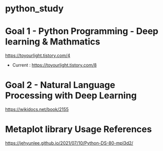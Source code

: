 # python_study

# Goal 1 - Python Programming - Deep learning & Mathmatics
https://toyourlight.tistory.com/4

* Current : https://toyourlight.tistory.com/8


# Goal 2 - Natural Language Processing with Deep Learning
https://wikidocs.net/book/2155


# Metaplot library Usage References
https://jehyunlee.github.io/2021/07/10/Python-DS-80-mpl3d2/